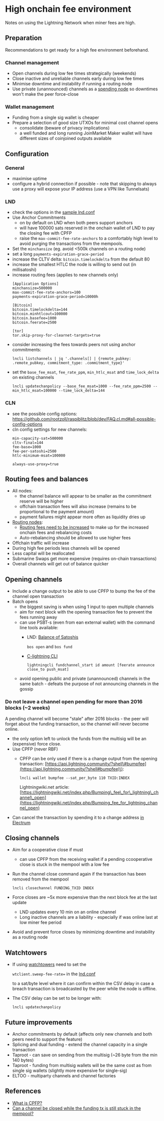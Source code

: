 # High onchain fee environment

Notes on using the Lightning Network when miner fees are high.

## Preparation

Recommendations to get ready for a high fee environment beforehand.

### Channel management

* Open channels during low fee times strategically \(weekends\)
* Close inactive and unreliable channels early during low fee times
* Minimise downtime and instability if running a routing node
* Use private \(unannounced\) channels as a [spending node](../node-types/nodetype.spending.md) so downtimes won't make the peer force-close  

### Wallet management

* Funding from a single sig wallet is cheaper
* Prepare a selection of good size UTXOs for minimal cost channel opens
  * consolidate \(beware of privacy implications\)
  * a well funded and long running JoinMarket Maker wallet will have different sizes of coinjoined outputs available

## Configuration

### General
* maximise uptime
* configure a hybrid connection if possible - note that skipping to always use a proxy will expose your IP address (use a VPN like Tunnelsats)

### LND
* check the options in the [sample lnd.conf](https://github.com/lightningnetwork/lnd/blob/master/sample-lnd.conf)
* Use Anchor Commitments
  * on by default on LND when both peers support anchors
  * will have 100000 sats reserved in the onchain wallet of LND to pay the closing fee with CPFP
  * raise the `max-commit-fee-rate-anchors` to a comfortably high level to avoid purging the transactions from the mempools.
* Set the `minchansize` (eg. avoid &lt;500k channels on a routing node\)
* set a long `payments-expiration-grace-period`
* increase the CLTV delta: `bitcoin.timelockdelta` from the default 80
* increase the smallest HTLC the node is willing to send out (in millisatoshi)
* increase routing fees (applies to new channels only)
  ```
  [Application Options]
  minchansize=500000
  max-commit-fee-rate-anchors=100
  payments-expiration-grace-period=10000h
  
  [Bitcoin]
  bitcoin.timelockdelta=144
  bitcoin.minhtlcout=100000
  bitcoin.basefee=1000
  bitcoin.feerate=2500

  [tor]
  tor.skip-proxy-for-clearnet-targets=true
  ```
* consider increasing the fees towards peers not using anchor commitments:
  ```
  lncli listchannels | jq '.channels[] | {remote_pubkey: .remote_pubkey, commitment_type: .commitment_type}'
  ```
* set the `base_fee_msat`, `fee_rate_ppm`, `min_htlc_msat` and `time_lock_delta` on existing channels
  ```
  lncli updatechanpolicy --base_fee_msat=1000 --fee_rate_ppm=2500 --min_htlc_msat=100000 --time_lock_delta=144
  ```
### CLN
* see the possible config options: https://github.com/rootzoll/raspiblitz/blob/dev/FAQ.cl.md#all-possible-config-options
* cln config settings for new channels:
  ```
  min-capacity-sat=500000
  cltv-final=144
  fee-base=1000
  fee-per-satoshi=2500
  htlc-minimum-msat=100000

  always-use-proxy=true
  ```

## Routing fees and balances

* All nodes:
  * the channel balance will appear to be smaller as the commitment reserve will be higher
  * offchain transaction fees will also increase \(remains to be proportional to the payment amount\)
  * payment failures might appear more often as liquidity dries up
* [Routing nodes](../node-types/nodetype.routing.md):
  * [Routing fees need to be increased](../advanced-tools/fees.md) to make up for the increased onchain fees and rebalancing costs
  * Auto-rebalancing should be allowed to use higher fees
* Offchain traffic will increase
* During high fee periods less channels will be opened
* Less capital will be reallocated
* Submarine Swaps get more expensive \(requires on-chain transactions\)
* Overall channels will get out of balance quicker

## Opening channels

* Include a change output to be able to use CPFP to bump the fee of the channel open transaction
* Batch opens
  * the biggest saving is when using 1 input to open multiple channels
  * aim for next block with the opening transaction fee to prevent the fees running away
  * can use PSBT-s \(even from ean external wallet\) with the command line tools available:
    * LND: [Balance of Satoshis](https://github.com/alexbosworth/balanceofsatoshis#howtos)  

      `bos open` and `bos fund`

    * [C-lightning CLI](https://lightning.readthedocs.io/lightning-fundchannel_start.7.html#)  

      `lightningcli fundchannel_start id amount [feerate announce close_to push_msat]`
  * avoid opening public and private \(unannounced\) channels in the same batch - defeats the purpose of not announcing channels in the gossip

### Do not leave a channel open pending for more than 2016 blocks \(~2 weeks\)

A pending channel will become "stale" after 2016 blocks - the peer will forget about the funding transaction, so the channel will never become online.

* the only option left to unlock the funds from the multisig will be an \(expensive\) force close.
* Use CPFP \(never RBF\)
  * CPFP can be only used if there is a change output from the opening transaction:  [https://api.lightning.community/?shell\#bumpfee](https://api.lightning.community/?shell#bumpfee)\):  

    `lncli wallet bumpfee --sat_per_byte 110 TXID:INDEX`  

    Lightningwiki.net article:  [https://lightningwiki.net/index.php/Bumping\_fee\_for\_lightning\_channel\_open](https://lightningwiki.net/index.php/Bumping_fee_for_lightning_channel_open)
* Can cancel the transaction by spending it to a change address [in Electrum](restorelndonchainfundsinelectrum.md#manage-the-lnd-onchain-funds-in-electrum-wallet)

## Closing channels

* Aim for a cooperative close if must 
  * can use CPFP from the receiving wallet if a pending ccooperative close is stuck in the mempool with a low fee
* Run the channel close command again if the transaction has been removed from the mempool  

  `lncli closechannel FUNDING_TXID INDEX`

* Force closes are ~5x more expensive than the next block fee at the last update
  * LND updates every 10 min on an online channel
  * Long inactive channels are a liability - especially if was online last at low miner fee period
* Avoid and prevent force closes by minimizing downtime and instability as a routing node

## Watchtowers

* If using [watchtowers](../advanced-tools/watchtower.md) need to set the  

  `wtclient.sweep-fee-rate=` in the [lnd.conf](https://github.com/lightningnetwork/lnd/blob/a36c95f7325d3941306ac4dfff0f2363fbb8e66d/sample-lnd.conf#L857)  

  to a sat/byte level where it can confirm within the CSV delay in case a breach transaction is broadcasted by the peer while the node is offline.

* The CSV delay can be set to be longer with:  

  `lncli updatechanpolicy`

## Future improvements

* Anchor commitments by default \(affects only new channels and both peers need to support the feature\)
* Splicing and dual funding - extend the channel capacity in a single transaction
* Taproot - can save on sending from the multisig \(~26 byte from the min 140 bytes\)
* Taproot - funding from multisig wallets will be the same cost as from single sig wallets (slightly more expensive for single-sig)
* ELTOO - multiparty channels and channel factories

## References

* [What is CPFP?](https://bitcoinops.org/en/topics/cpfp/)
* [Can a channel be closed while the funding tx is still stuck in the mempool?](https://bitcoin.stackexchange.com/questions/102180/can-a-channel-be-closed-while-the-funding-tx-is-still-stuck-in-the-mempool)

